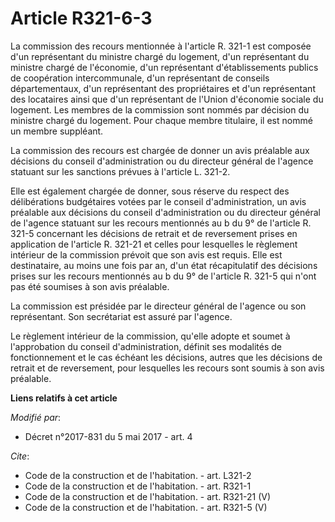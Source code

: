# Article R321-6-3

La commission des recours mentionnée à l'article R. 321-1 est composée d'un représentant du ministre chargé du logement, d'un
représentant du ministre chargé de l'économie, d'un représentant d'établissements publics de coopération intercommunale, d'un
représentant de conseils départementaux, d'un représentant des propriétaires et d'un représentant des locataires ainsi que
d'un représentant de l'Union d'économie sociale du logement. Les membres de la commission sont nommés par décision du
ministre chargé du logement. Pour chaque membre titulaire, il est nommé un membre suppléant. 

La commission des recours est chargée de donner un avis préalable aux décisions du conseil d'administration ou du directeur
général de l'agence statuant sur les sanctions prévues à l'article L. 321-2. 

Elle est également chargée de donner, sous réserve du respect des délibérations budgétaires votées par le conseil
d'administration, un avis préalable aux décisions du conseil d'administration ou du directeur général de l'agence statuant
sur les recours mentionnés au b du 9° de l'article R. 321-5 concernant les décisions de retrait et de reversement prises en
application de l'article R. 321-21 et celles pour lesquelles le règlement intérieur de la commission prévoit que son avis est
requis. Elle est destinataire, au moins une fois par an, d'un état récapitulatif des décisions prises sur les recours
mentionnés au b du 9° de l'article R. 321-5 qui n'ont pas été soumises à son avis préalable. 

La commission est présidée par le directeur général de l'agence ou son représentant. Son secrétariat est assuré par
l'agence. 

Le règlement intérieur de la commission, qu'elle adopte et soumet à l'approbation du conseil d'administration, définit ses
modalités de fonctionnement et le cas échéant les décisions, autres que les décisions de retrait et de reversement, pour
lesquelles les recours sont soumis à son avis préalable.

**Liens relatifs à cet article**

_Modifié par_:

  - Décret n°2017-831 du 5 mai 2017 - art. 4

_Cite_:

  - Code de la construction et de l'habitation. - art. L321-2
  - Code de la construction et de l'habitation. - art. R321-1
  - Code de la construction et de l'habitation. - art. R321-21 (V)
  - Code de la construction et de l'habitation. - art. R321-5 (V)
